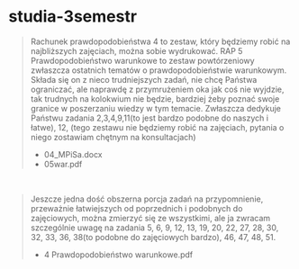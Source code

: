 # studia-3semestr


> Rachunek prawdopodobieństwa 4 to zestaw, który będziemy robić na najbliższych zajęciach, można sobie wydrukować.
> RAP 5 Prawdopodobieństwo warunkowe to zestaw powtórzeniowy zwłaszcza ostatnich tematów o prawdopodobieństwie warunkowym. Składa się on z nieco trudniejszych zadań, nie chcę Państwa ograniczać, ale naprawdę z przymrużeniem oka jak coś nie wyjdzie, tak trudnych na kolokwium nie będzie, bardziej żeby poznać swoje granice w poszerzaniu wiedzy w tym temacie. Zwłaszcza dedykuje Państwu zadania 2,3,4,9,11(to jest bardzo podobne do naszych i łatwe), 12,
> (tego zestawu nie będziemy robić na zajęciach, pytania o niego zostawiam chętnym na konsultacjach)
> - 04_MPiSa.docx
> - 05war.pdf
<br>

>Jeszcze jedna dość obszerna porcja zadań na przypomnienie, przeważnie łatwiejszych od poprzednich i podobnych do zajęciowych, można zmierzyć się ze wszystkimi, ale ja zwracam szczególnie uwagę na zadania 5, 6, 9, 12, 13, 19, 20, 22, 27, 28, 30, 32, 33, 36, 38(to podobne do zajęciowych bardzo), 46, 47, 48, 51.
> - 4 Prawdopodobieństwo warunkowe.pdf
<br>
